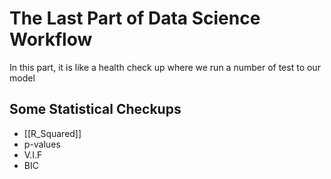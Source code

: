 # The Last Part of Data Science Workflow
In this part, it is like a health check up where we run a number of test to our model

## Some Statistical Checkups
- [[R_Squared]]
- p-values
- V.I.F
- BIC